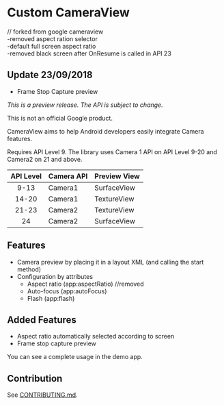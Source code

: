 # Custom CameraView

// forked from google cameraview  
-removed aspect ration selector  
-default full screen aspect ratio  
-removed black screen after OnResume is called in API 23  

## Update 23/09/2018
- Frame Stop Capture preview


*This is a preview release. The API is subject to change.*

This is not an official Google product.

CameraView aims to help Android developers easily integrate Camera features.

Requires API Level 9. The library uses Camera 1 API on API Level 9-20 and Camera2 on 21 and above.

| API Level | Camera API | Preview View |
|:---------:|------------|--------------|
| 9-13      | Camera1    | SurfaceView  |
| 14-20     | Camera1    | TextureView  |
| 21-23     | Camera2    | TextureView  |
| 24        | Camera2    | SurfaceView  |

## Features

- Camera preview by placing it in a layout XML (and calling the start method)
- Configuration by attributes
  - Aspect ratio (app:aspectRatio) //removed
  - Auto-focus (app:autoFocus)
  - Flash (app:flash)
  
## Added Features

  - Aspect ratio automatically selected according to screen  
  - Frame stop capture preview


You can see a complete usage in the demo app.

## Contribution

See [CONTRIBUTING.md](/CONTRIBUTING.md).
